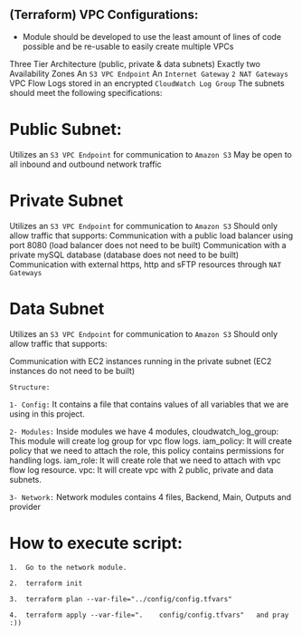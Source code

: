 ## (Terraform) VPC Configurations: 

* Module should be developed to use the least amount of lines of code possible and be re-usable to easily create multiple VPCs

Three Tier Architecture (public, private & data subnets)
Exactly two Availability Zones
An `S3 VPC Endpoint`
An `Internet Gateway`
`2 NAT Gateways`
VPC Flow Logs stored in an encrypted `CloudWatch Log Group`
The subnets should meet the following specifications:

# Public Subnet:
Utilizes an `S3 VPC Endpoint` for communication to `Amazon S3`
May be open to all inbound and outbound network traffic

# Private Subnet
Utilizes an `S3 VPC Endpoint` for communication to `Amazon S3`
Should only allow traffic that supports:
Communication with a public load balancer using port 8080 (load balancer does not need to be built)
Communication with a private mySQL database (database does not need to be built)
Communication with external https, http and sFTP resources through `NAT Gateways`

# Data Subnet
Utilizes an `S3 VPC Endpoint` for communication to `Amazon S3`
Should only allow traffic that supports:

Communication with EC2 instances running in the private subnet (EC2 instances do not need to be built)




``Structure:``

`1- Config:`
    It contains a file that contains values of all variables that we are using in this project.

`2- Modules:`
    Inside modules we have 4 modules,
    cloudwatch_log_group: This module will create log group for vpc flow logs.
    iam_policy: It will create policy that we need to attach the role, this policy contains permissions for handling logs.
    iam_role: It will create role that we need to attach with vpc flow log resource.
    vpc: It will create vpc with 2 public, private and data subnets.

 `3- Network:` 
     Network modules contains 4 files,
     Backend, Main, Outputs and provider 

# How to execute script:
    1.  Go to the network module.
    
    2.  terraform init 
   
    3.  terraform plan --var-file="../config/config.tfvars"   
    
    4.  terraform apply --var-file=".    config/config.tfvars"   and pray :))
